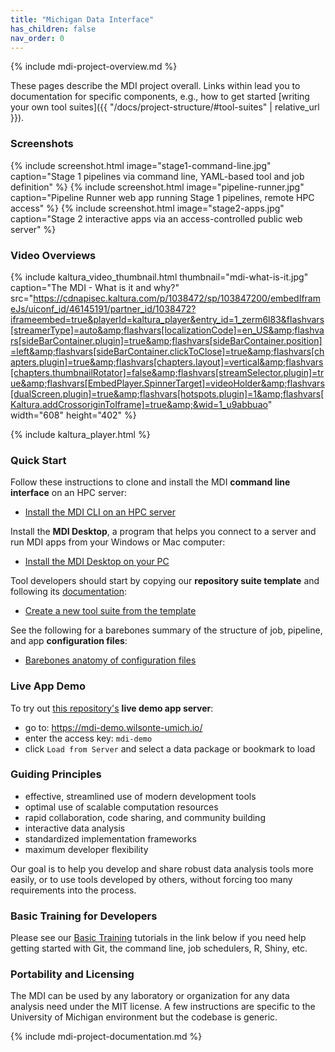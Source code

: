 ```yaml
---
title: "Michigan Data Interface"
has_children: false
nav_order: 0
---
```


<!-- please do not alter the next line -->
{% include mdi-project-overview.md %}  


These pages describe the MDI project overall.
Links within lead you to documentation for 
specific components, e.g., how to get started
[writing your own tool suites]({{ "/docs/project-structure/#tool-suites" | relative_url }}).

### Screenshots

{% include screenshot.html 
   image="stage1-command-line.jpg" 
   caption="Stage 1 pipelines via command line, YAML-based tool and job definition" %}
{% include screenshot.html 
   image="pipeline-runner.jpg" 
   caption="Pipeline Runner web app running Stage 1 pipelines, remote HPC access" %}
{% include screenshot.html 
   image="stage2-apps.jpg" 
   caption="Stage 2 interactive apps via an access-controlled public web server" %}

### Video Overviews

{% include kaltura_video_thumbnail.html 
   thumbnail="mdi-what-is-it.jpg" 
   caption="The MDI - What is it and why?"   
   src="https://cdnapisec.kaltura.com/p/1038472/sp/103847200/embedIframeJs/uiconf_id/46145191/partner_id/1038472?iframeembed=true&playerId=kaltura_player&entry_id=1_zerm6l83&flashvars[streamerType]=auto&amp;flashvars[localizationCode]=en_US&amp;flashvars[sideBarContainer.plugin]=true&amp;flashvars[sideBarContainer.position]=left&amp;flashvars[sideBarContainer.clickToClose]=true&amp;flashvars[chapters.plugin]=true&amp;flashvars[chapters.layout]=vertical&amp;flashvars[chapters.thumbnailRotator]=false&amp;flashvars[streamSelector.plugin]=true&amp;flashvars[EmbedPlayer.SpinnerTarget]=videoHolder&amp;flashvars[dualScreen.plugin]=true&amp;flashvars[hotspots.plugin]=1&amp;flashvars[Kaltura.addCrossoriginToIframe]=true&amp;&wid=1_u9abbuao" 
   width="608"
   height="402" %}

{% include kaltura_player.html %}

### Quick Start

Follow these instructions to clone and install the MDI **command line interface** on an HPC server:

- [Install the MDI CLI on an HPC server](/mdi/docs/installation)

Install the **MDI Desktop**, a program that helps you connect to a server and run MDI apps from your Windows or Mac computer:

- [Install the MDI Desktop on your PC](/mdi-desktop-app/docs/installation)

Tool developers should start by copying our **repository suite template**
and following its [documentation](/mdi-suite-template):

- [Create a new tool suite from the template](https://github.com/MiDataInt/mdi-suite-template/generate)

See the following for a barebones summary of
the structure of job, pipeline, and app **configuration files**:

- [Barebones anatomy of configuration files](/mdi/docs/barebones)

### Live App Demo

To try out 
[this repository's](https://github.com/MiDataInt/demo-mdi-tools)
 **live demo app server**:

- go to: <https://mdi-demo.wilsonte-umich.io/>
- enter the access key: <code>mdi-demo</code>
- click <code>Load from Server</code> and select a data package or bookmark to load

### Guiding Principles

- effective, streamlined use of modern development tools
- optimal use of scalable computation resources
- rapid collaboration, code sharing, and community building
- interactive data analysis
- standardized implementation frameworks
- maximum developer flexibility

Our goal is to help you develop and share robust
data analysis tools more easily, or to use tools developed by others,
without forcing too many requirements into the process. 

### Basic Training for Developers

Please see our 
[Basic Training](https://midataint.github.io/mdi-basic-training) tutorials 
in the link below if you need help getting started with Git, the command line, job schedulers, 
R, Shiny, etc.

### Portability and Licensing

The MDI can 
be used by any laboratory or organization for any data analysis need
under the MIT license. A few instructions 
are specific to the University of Michigan environment but the codebase
is generic.

<!-- please do not alter the next line -->
{% include mdi-project-documentation.md %}
